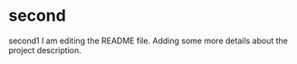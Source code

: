 # second
second1
I am editing the README file. Adding some more details about the project description.

